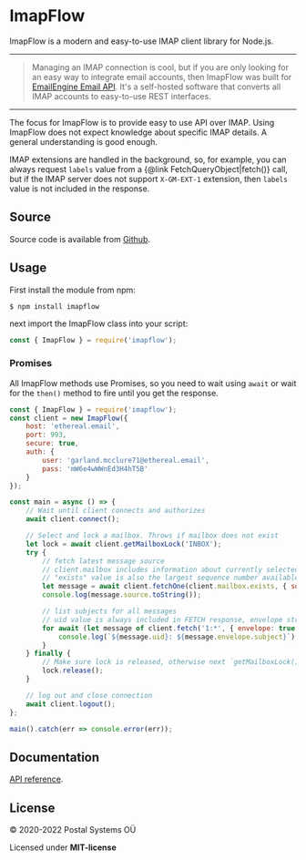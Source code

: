 # ImapFlow

ImapFlow is a modern and easy-to-use IMAP client library for Node.js.

---

> Managing an IMAP connection is cool, but if you are only looking for an easy way to integrate email accounts, then ImapFlow was built for [EmailEngine Email API](https://emailengine.app/). It's a self-hosted software that converts all IMAP accounts to easy-to-use REST interfaces.

---

The focus for ImapFlow is to provide easy to use API over IMAP. Using ImapFlow does not expect knowledge about specific IMAP details. A general understanding is good enough.

IMAP extensions are handled in the background, so, for example, you can always request `labels` value from a {@link FetchQueryObject|fetch()} call, but if the IMAP server does not support `X-GM-EXT-1` extension, then `labels` value is not included in the response.

## Source

Source code is available from [Github](https://github.com/postalsys/imapflow).

## Usage

First install the module from npm:

```
$ npm install imapflow
```

next import the ImapFlow class into your script:

```js
const { ImapFlow } = require('imapflow');
```

### Promises

All ImapFlow methods use Promises, so you need to wait using `await` or wait for the `then()` method to fire until you get the response.

```js
const { ImapFlow } = require('imapflow');
const client = new ImapFlow({
    host: 'ethereal.email',
    port: 993,
    secure: true,
    auth: {
        user: 'garland.mcclure71@ethereal.email',
        pass: 'mW6e4wWWnEd3H4hT5B'
    }
});

const main = async () => {
    // Wait until client connects and authorizes
    await client.connect();

    // Select and lock a mailbox. Throws if mailbox does not exist
    let lock = await client.getMailboxLock('INBOX');
    try {
        // fetch latest message source
        // client.mailbox includes information about currently selected mailbox
        // "exists" value is also the largest sequence number available in the mailbox
        let message = await client.fetchOne(client.mailbox.exists, { source: true });
        console.log(message.source.toString());

        // list subjects for all messages
        // uid value is always included in FETCH response, envelope strings are in unicode.
        for await (let message of client.fetch('1:*', { envelope: true })) {
            console.log(`${message.uid}: ${message.envelope.subject}`);
        }
    } finally {
        // Make sure lock is released, otherwise next `getMailboxLock()` never returns
        lock.release();
    }

    // log out and close connection
    await client.logout();
};

main().catch(err => console.error(err));
```

## Documentation

[API reference](https://imapflow.com/module-imapflow-ImapFlow.html).

## License

&copy; 2020-2022 Postal Systems OÜ

Licensed under **MIT-license**

